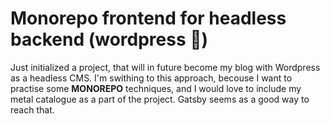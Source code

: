 # Monorepo frontend for headless backend (wordpress 🤣)

Just initialized a project, that will in future become my blog with Wordpress as a headless CMS. I'm swithing to this approach, becouse I want to practise some **MONOREPO** techniques, and I would love to include my metal catalogue as a part of the project. Gatsby seems as a good way to reach that.
